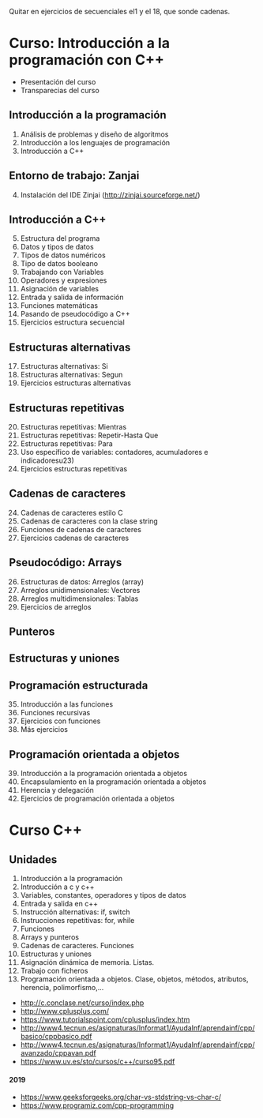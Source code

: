 Quitar en ejercicios de secuenciales el1 y el 18, que sonde  cadenas.


# Curso: Introducción a la programación con C++

* Presentación del curso
* Transparecias del curso

## Introducción a la programación

1. Análisis de problemas y diseño de algoritmos
2. Introducción a los lenguajes de programación
3. Introducción a C++

## Entorno de trabajo: Zanjai

4. Instalación del IDE Zinjai (http://zinjai.sourceforge.net/)

## Introducción a C++

5. Estructura del programa
6. Datos y tipos de datos
7. Tipos de datos numéricos
8. Tipo de datos booleano
8. Trabajando con Variables
9. Operadores y expresiones
10. Asignación de variables
11. Entrada y salida de información
12. Funciones matemáticas
13. Pasando de pseudocódigo a C++
14. Ejercicios estructura secuencial

## Estructuras alternativas

17. Estructuras alternativas: Si
18. Estructuras alternativas: Segun
19. Ejercicios estructuras alternativas

## Estructuras repetitivas

20. Estructuras repetitivas: Mientras
21. Estructuras repetitivas: Repetir-Hasta Que
22. Estructuras repetitivas: Para
23. Uso específico de variables: contadores, acumuladores e indicadoresu23)
24. Ejercicios estructuras repetitivas

## Cadenas de caracteres

24. Cadenas de caracteres estilo C
25. Cadenas de caracteres con la clase string
26. Funciones de cadenas de caracteres
27. Ejercicios cadenas de caracteres

## Pseudocódigo: Arrays

26. Estructuras de datos: Arreglos (array)
27. Arreglos unidimensionales: Vectores
28. Arreglos multidimensionales: Tablas
29. Ejercicios de arreglos

## Punteros

## Estructuras y uniones

## Programación estructurada

35. Introducción a las funciones
36. Funciones recursivas
37. Ejercicios con funciones
38. Más ejercicios

## Programación orientada a objetos

39. Introducción a la programación orientada a objetos
40. Encapsulamiento en la programación orientada a objetos
41. Herencia y delegación
42. Ejercicios de programación orientada a objetos



# Curso C++

## Unidades

1. Introducción a la programación
2. Introducción a c y c++
3. Variables, constantes, operadores y tipos de datos
4. Entrada y salida en c++
5. Instrucción alternativas: if, switch
6. Instrucciones repetitivas: for, while
7. Funciones
8. Arrays y punteros
9. Cadenas de caracteres. Funciones
10. Estructuras y uniones
11. Asignación dinámica de memoria. Listas.
12. Trabajo con ficheros
13. Programación orientada a objetos. Clase, objetos, métodos, atributos, herencia, polimorfismo,...


* http://c.conclase.net/curso/index.php
* http://www.cplusplus.com/
* https://www.tutorialspoint.com/cplusplus/index.htm
* http://www4.tecnun.es/asignaturas/Informat1/AyudaInf/aprendainf/cpp/basico/cppbasico.pdf
* http://www4.tecnun.es/asignaturas/Informat1/AyudaInf/aprendainf/cpp/avanzado/cppavan.pdf
* https://www.uv.es/sto/cursos/c++/curso95.pdf

#### 2019

* https://www.geeksforgeeks.org/char-vs-stdstring-vs-char-c/
* https://www.programiz.com/cpp-programming